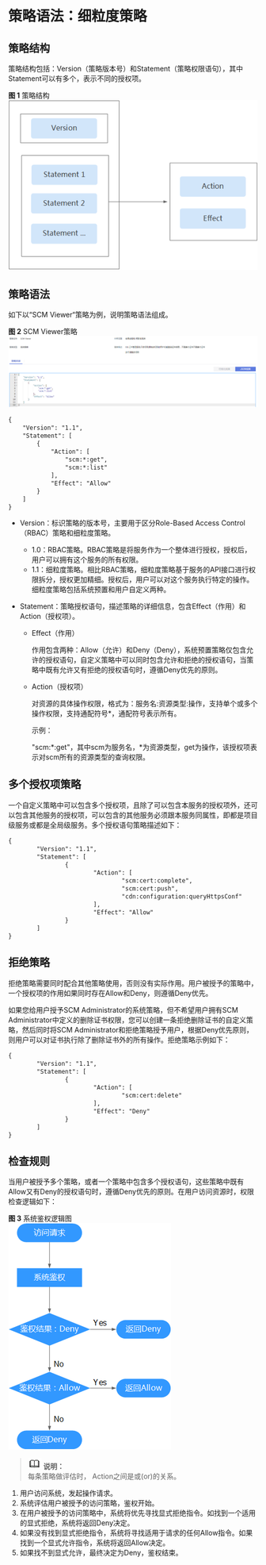# 策略语法：细粒度策略<a name="ZH-CN_TOPIC_0183785266"></a>

## 策略结构<a name="section5447132518401"></a>

策略结构包括：Version（策略版本号）和Statement（策略权限语句），其中Statement可以有多个，表示不同的授权项。

**图 1**  策略结构<a name="fig169987216444"></a>  
![](figures/策略结构.png "策略结构")

## 策略语法<a name="section78211659104011"></a>

如下以“SCM Viewer“策略为例，说明策略语法组成。

**图 2**  SCM Viewer策略<a name="fig1363062713474"></a>  
![](figures/SCM-Viewer策略.png "SCM-Viewer策略")

```
{
    "Version": "1.1",
    "Statement": [
        {
            "Action": [
                "scm:*:get",
                "scm:*:list"
            ],
            "Effect": "Allow"
        }
    ]
}
```

-   Version：标识策略的版本号，主要用于区分Role-Based Access Control（RBAC）策略和细粒度策略。
    -   1.0：RBAC策略。RBAC策略是将服务作为一个整体进行授权，授权后，用户可以拥有这个服务的所有权限。
    -   1.1：细粒度策略。相比RBAC策略，细粒度策略基于服务的API接口进行权限拆分，授权更加精细。授权后，用户可以对这个服务执行特定的操作。细粒度策略包括系统预置和用户自定义两种。

-   Statement：策略授权语句，描述策略的详细信息，包含Effect（作用）和Action（授权项）。
    -   Effect（作用）

        作用包含两种：Allow（允许）和Deny（Deny），系统预置策略仅包含允许的授权语句，自定义策略中可以同时包含允许和拒绝的授权语句，当策略中既有允许又有拒绝的授权语句时，遵循Deny优先的原则。

    -   Action（授权项）

        对资源的具体操作权限，格式为：服务名:资源类型:操作，支持单个或多个操作权限，支持通配符号\*，通配符号表示所有。

        示例：

        "scm:\*:get"，其中scm为服务名，\*为资源类型，get为操作，该授权项表示对scm所有的资源类型的查询权限。



## 多个授权项策略<a name="section1395612904115"></a>

一个自定义策略中可以包含多个授权项，且除了可以包含本服务的授权项外，还可以包含其他服务的授权项，可以包含的其他服务必须跟本服务同属性，即都是项目级服务或都是全局级服务。多个授权语句策略描述如下：

```
{
        "Version": "1.1",
        "Statement": [
                {
                        "Action": [
                                "scm:cert:complete",
                                "scm:cert:push",
                                "cdn:configuration:queryHttpsConf"
                        ],
                        "Effect": "Allow"
                }
        ]
}
```

## 拒绝策略<a name="section187180519428"></a>

拒绝策略需要同时配合其他策略使用，否则没有实际作用。用户被授予的策略中，一个授权项的作用如果同时存在Allow和Deny，则遵循Deny优先。

如果您给用户授予SCM Administrator的系统策略，但不希望用户拥有SCM Administrator中定义的删除证书权限，您可以创建一条拒绝删除证书的自定义策略，然后同时将SCM Administrator和拒绝策略授予用户，根据Deny优先原则，则用户可以对证书执行除了删除证书外的所有操作。拒绝策略示例如下：

```
{
        "Version": "1.1",
        "Statement": [
                {
                        "Action": [
                                "scm:cert:delete"
                        ],
                        "Effect": "Deny"
                }
        ]
}
```

## 检查规则<a name="section672114273429"></a>

当用户被授予多个策略，或者一个策略中包含多个授权语句，这些策略中既有Allow又有Deny的授权语句时，遵循Deny优先的原则。在用户访问资源时，权限检查逻辑如下：

**图 3**  系统鉴权逻辑图<a name="fig12879142114527"></a>  
![](figures/系统鉴权逻辑图.png "系统鉴权逻辑图")

>![](public_sys-resources/icon-note.gif) **说明：**   
>每条策略做评估时， Action之间是或\(or\)的关系。  

1.  用户访问系统，发起操作请求。
2.  系统评估用户被授予的访问策略，鉴权开始。
3.  在用户被授予的访问策略中，系统将优先寻找显式拒绝指令。如找到一个适用的显式拒绝，系统将返回Deny决定。
4.  如果没有找到显式拒绝指令，系统将寻找适用于请求的任何Allow指令。如果找到一个显式允许指令，系统将返回Allow决定。
5.  如果找不到显式允许，最终决定为Deny，鉴权结束。

